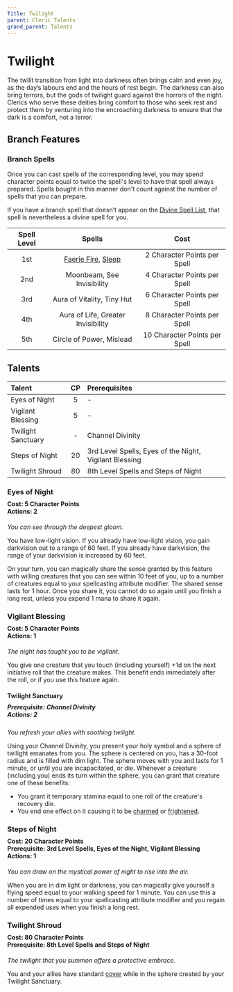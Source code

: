 ```yaml
---
Title: Twilight
parent: Cleric Talents
grand_parent: Talents
---
```

 
# Twilight
The twilit transition from light into darkness often brings calm and even joy, as the day’s labours end and the hours of rest begin. The darkness can also bring terrors, but the gods of twilight guard against the horrors of the night. Clerics who serve these deities bring comfort to those who seek rest and protect them by venturing into the encroaching darkness to ensure that the dark is a comfort, not a terror.

## Branch Features
 
### Branch Spells
Once you can cast spells of the corresponding level, you may spend character points equal to twice the spell's level to have that spell always prepared. Spells bought in this manner don't count against the number of spells that you can prepare.
 
If you have a branch spell that doesn’t appear on the [Divine Spell List](https://stormchaserroleplaying.com/stormchaserRPG/Spells/Lists/Divine/), that spell is nevertheless a divine spell for you.
 
| Spell Level | Spells | Cost |
|:-----------:|:------:|:----:|
| 1st | [Faerie Fire](https://stormchaserroleplaying.com/stormchaserRPG/Spells/1/Evocation/#faerie-fire), [Sleep](https://stormchaserroleplaying.com/stormchaserRPG/Spells/1/Charms/#sleep) | 2 Character Points per Spell |
| 2nd | Moonbeam, See Invisibility | 4 Character Points per Spell |
| 3rd | Aura of Vitality, Tiny Hut | 6 Character Points per Spell |
| 4th | Aura of Life, Greater Invisibility | 8 Character Points per Spell |
| 5th | Circle of Power, Mislead | 10 Character Points per Spell |

## Talents
 
| Talent | CP | Prerequisites |
|:-------|:--:|:--------------|
| Eyes of Night      | 5  | - |  
| Vigilant Blessing  | 5  | - |
| Twilight Sanctuary | -  | Channel Divinity |
| Steps of Night     | 20 | 3rd Level Spells, Eyes of the Night, Vigilant Blessing |
| Twilight Shroud    | 80 | 8th Level Spells and Steps of Night  |

### Eyes of Night
 
<div style="margin-top:-10px;"></div>
 
#### **Cost:** 5 Character Points<br>**Actions:** 2
*You can see through the deepest gloom.* 

You have low-light vision. If you already have low-light vision, you gain darkvision out to a range of 60 feet. If you already have darkvision, the range of your darkvision is increased by 60 feet.

On your turn, you can magically share the sense granted by this feature with willing creatures that you can see within 10 feet of you, up to a number of creatures equal to your spellcasting attribute modifier. The shared sense lasts for 1 hour. Once you share it, you cannot do so again until you finish a long rest, unless you expend 1 mana to share it again.

### Vigilant Blessing
 
<div style="margin-top:-10px;"></div>
 
#### **Cost:** 5 Character Points<br>**Actions:** 1
*The night has taught you to be vigilant.* 

You give one creature that you touch (including yourself) +1d on the next initiative roll that the creature makes. This benefit ends immediately after the roll, or if you use this feature again.

#### Twilight Sanctuary

<div style="margin-top:-10px;"></div>
 
##### **Prerequisite:** Channel Divinity<br>**Actions:** 2
*You refresh your allies with soothing twilight.*

Using your Channel Divinity, you present your holy symbol and a sphere of twilight emanates from you. The sphere is centered on you, has a 30-foot radius and is filled with dim light. The sphere moves with you and lasts for 1 minute, or until you are incapacitated, or die. Whenever a creature (including you) ends its turn within the sphere, you can grant that creature one of these benefits:
* You grant it temporary stamina equal to one roll of the creature's recovery die.
* You end one effect on it causing it to be [charmed](https://stormchaserroleplaying.com/stormchaserRPG/Conditions/Charmed/) or [frightened](https://stormchaserroleplaying.com/stormchaserRPG/Conditions/Frightened/).
  
### Steps of Night
 
<div style="margin-top:-10px;"></div>
 
#### **Cost:** 20 Character Points<br>**Prerequisite:** 3rd Level Spells, Eyes of the Night, Vigilant Blessing <br>**Actions:** 1
*You can draw on the mystical power of night to rise into the air.* 

When you are in dim light or darkness, you can magically give yourself a flying speed equal to your walking speed for 1 minute. You can use this a number of times equal to your spellcasting attribute modifier and you regain all expended uses when you finish a long rest.

### Twilight Shroud
 
<div style="margin-top:-10px;"></div>
 
#### **Cost:** 80 Character Points<br>**Prerequisite:** 8th Level Spells and Steps of Night
*The twilight that you summon offers a protective embrace.* 

You and your allies have standard [cover](https://stormchaserroleplaying.com/stormchaserRPG/Combat/Movement/Cover/) while in the sphere created by your Twilight Sanctuary.

